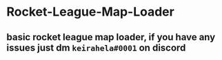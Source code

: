 # Rocket-League-Map-Loader

## basic rocket league map loader, if you have any issues just dm ``keirahela#0001`` on discord
